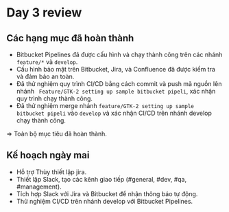 # Day 3 review

## Các hạng mục đã hoàn thành

- Bitbucket Pipelines đã được cấu hình và chạy thành công trên các nhánh `feature/*` và `develop`.
- Cấu hình bảo mật trên Bitbucket, Jira, và Confluence đã được kiểm tra và đảm bảo an toàn.
- Đã thử nghiệm quy trình CI/CD bằng cách commit và push mã nguồn lên nhánh `
  Feature/GTK-2 setting up sample bitbucket pipeli`, xác nhận quy trình chạy thành công.
- Đã thử nghiệm merge nhánh `feature/GTK-2 setting up sample bitbucket pipeli` vào `develop` và xác nhận CI/CD trên nhánh develop chạy thành công.

=> Toàn bộ mục tiêu đã hoàn thành.

## Kế hoạch ngày mai

- Hỗ trợ Thùy thiết lập jira.
- Thiết lập Slack, tạo các kênh giao tiếp (#general, #dev, #qa, #management).
- Tích hợp Slack với Jira và Bitbucket để nhận thông báo tự động.
- Thử nghiệm CI/CD trên nhánh develop với Bitbucket Pipelines.